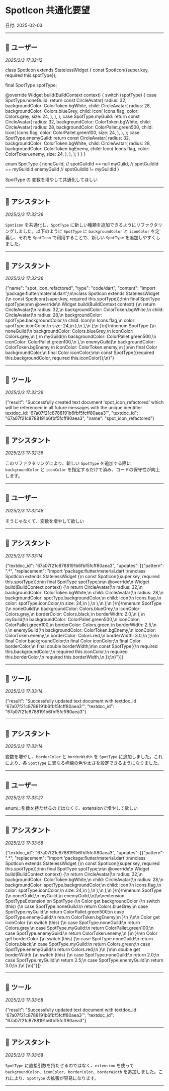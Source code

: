# SpotIcon 共通化要望

日付: 2025-02-03

---

## 👤 ユーザー
*2025/2/3 17:32:12*

class SpotIcon extends StatelessWidget {
  const SpotIcon({super.key, required this.spotType});

  final SpotType spotType;

  @override
  Widget build(BuildContext context) {
    switch (spotType) {
      case SpotType.noneGuild:
        return const CircleAvatar(
          radius: 32,
          backgroundColor: ColorToken.bgWhite,
          child: CircleAvatar(
            radius: 28,
            backgroundColor: Colors.blueGrey,
            child: Icon(
              Icons.flag,
              color: Colors.grey,
              size: 24,
            ),
          ),
        );
      case SpotType.myGuild:
        return const CircleAvatar(
          radius: 32,
          backgroundColor: ColorToken.bgWhite,
          child: CircleAvatar(
            radius: 28,
            backgroundColor: ColorPallet.green500,
            child: Icon(
              Icons.flag,
              color: ColorPallet.green100,
              size: 24,
            ),
          ),
        );
      case SpotType.enemyGuild:
        return const CircleAvatar(
          radius: 32,
          backgroundColor: ColorToken.bgWhite,
          child: CircleAvatar(
            radius: 28,
            backgroundColor: ColorToken.bgEnemy,
            child: Icon(
              Icons.flag,
              color: ColorToken.enemy,
              size: 24,
            ),
          ),
        );
    }
  }
}


enum SpotType {
  noneGuild, // spotGuildId == null
  myGuild, // spotGuildId == myGuildId
  enemyGuild // spotGuildId != myGuildId
}

SpotType の 変数を増やして共通化してほしい

---

## 🤖 アシスタント
*2025/2/3 17:32:36*

`SpotIcon` を共通化し、`SpotType` に新しい種類を追加できるようにリファクタリングしました。以下のように `SpotType` に `backgroundColor` と `iconColor` を定義し、それを `SpotIcon` で利用することで、新しい `SpotType` を追加しやすくしました。

---

## 🤖 アシスタント
*2025/2/3 17:32:36*

{"name": "spot_icon_refactored", "type": "code/dart", "content": "import 'package:flutter/material.dart';\n\nclass SpotIcon extends StatelessWidget {\n  const SpotIcon({super.key, required this.spotType});\n\n  final SpotType spotType;\n\n  @override\n  Widget build(BuildContext context) {\n    return CircleAvatar(\n      radius: 32,\n      backgroundColor: ColorToken.bgWhite,\n      child: CircleAvatar(\n        radius: 28,\n        backgroundColor: spotType.backgroundColor,\n        child: Icon(\n          Icons.flag,\n          color: spotType.iconColor,\n          size: 24,\n        ),\n      ),\n    );\n  }\n}\n\nenum SpotType {\n  noneGuild(\n    backgroundColor: Colors.blueGrey,\n    iconColor: Colors.grey,\n  ),\n  myGuild(\n    backgroundColor: ColorPallet.green500,\n    iconColor: ColorPallet.green100,\n  ),\n  enemyGuild(\n    backgroundColor: ColorToken.bgEnemy,\n    iconColor: ColorToken.enemy,\n  );\n\n  final Color backgroundColor;\n  final Color iconColor;\n\n  const SpotType({required this.backgroundColor, required this.iconColor});\n}"}

---

## 🔧 ツール
*2025/2/3 17:32:36*

{"result": "Successfully created text document 'spot_icon_refactored' which will be referenced in all future messages with the unique identifier textdoc_id: '67a07f21c8788191b6fbf5fcff80aea3'", "textdoc_id": "67a07f21c8788191b6fbf5fcff80aea3", "name": "spot_icon_refactored"}

---

## 🤖 アシスタント
*2025/2/3 17:32:36*

このリファクタリングにより、新しい `SpotType` を追加する際に `backgroundColor` と `iconColor` を指定するだけで済み、コードの保守性が向上します。

---

## 👤 ユーザー
*2025/2/3 17:32:48*

そうじゃなくて、変数を増やして欲しい

---

## 🤖 アシスタント
*2025/2/3 17:33:14*

{"textdoc_id": "67a07f21c8788191b6fbf5fcff80aea3", "updates": [{"pattern": ".*", "replacement": "import 'package:flutter/material.dart';\n\nclass SpotIcon extends StatelessWidget {\n  const SpotIcon({super.key, required this.spotType});\n\n  final SpotType spotType;\n\n  @override\n  Widget build(BuildContext context) {\n    return CircleAvatar(\n      radius: 32,\n      backgroundColor: ColorToken.bgWhite,\n      child: CircleAvatar(\n        radius: 28,\n        backgroundColor: spotType.backgroundColor,\n        child: Icon(\n          Icons.flag,\n          color: spotType.iconColor,\n          size: 24,\n        ),\n      ),\n    );\n  }\n}\n\nenum SpotType {\n  noneGuild(\n    backgroundColor: Colors.blueGrey,\n    iconColor: Colors.grey,\n    borderColor: Colors.black,\n    borderWidth: 2.0,\n  ),\n  myGuild(\n    backgroundColor: ColorPallet.green500,\n    iconColor: ColorPallet.green100,\n    borderColor: Colors.green,\n    borderWidth: 2.5,\n  ),\n  enemyGuild(\n    backgroundColor: ColorToken.bgEnemy,\n    iconColor: ColorToken.enemy,\n    borderColor: Colors.red,\n    borderWidth: 3.0,\n  );\n\n  final Color backgroundColor;\n  final Color iconColor;\n  final Color borderColor;\n  final double borderWidth;\n\n  const SpotType({\n    required this.backgroundColor,\n    required this.iconColor,\n    required this.borderColor,\n    required this.borderWidth,\n  });\n}"}]}

---

## 🔧 ツール
*2025/2/3 17:33:14*

{"result": "Successfully updated text document with textdoc_id '67a07f21c8788191b6fbf5fcff80aea3'", "textdoc_id": "67a07f21c8788191b6fbf5fcff80aea3"}

---

## 🤖 アシスタント
*2025/2/3 17:33:14*

変数を増やし、`borderColor` と `borderWidth` を `SpotType` に追加しました。これにより、各 `SpotType` に異なる枠線の色や太さを設定できるようになりました。

---

## 👤 ユーザー
*2025/2/3 17:33:27*

enumに引数を持たせるのではなくて、extensionで増やして欲しい

---

## 🤖 アシスタント
*2025/2/3 17:33:58*

{"textdoc_id": "67a07f21c8788191b6fbf5fcff80aea3", "updates": [{"pattern": ".*", "replacement": "import 'package:flutter/material.dart';\n\nclass SpotIcon extends StatelessWidget {\n  const SpotIcon({super.key, required this.spotType});\n\n  final SpotType spotType;\n\n  @override\n  Widget build(BuildContext context) {\n    return CircleAvatar(\n      radius: 32,\n      backgroundColor: ColorToken.bgWhite,\n      child: CircleAvatar(\n        radius: 28,\n        backgroundColor: spotType.backgroundColor,\n        child: Icon(\n          Icons.flag,\n          color: spotType.iconColor,\n          size: 24,\n        ),\n      ),\n    );\n  }\n}\n\nenum SpotType {\n  noneGuild,\n  myGuild,\n  enemyGuild,\n}\n\nextension SpotTypeExtension on SpotType {\n  Color get backgroundColor {\n    switch (this) {\n      case SpotType.noneGuild:\n        return Colors.blueGrey;\n      case SpotType.myGuild:\n        return ColorPallet.green500;\n      case SpotType.enemyGuild:\n        return ColorToken.bgEnemy;\n    }\n  }\n\n  Color get iconColor {\n    switch (this) {\n      case SpotType.noneGuild:\n        return Colors.grey;\n      case SpotType.myGuild:\n        return ColorPallet.green100;\n      case SpotType.enemyGuild:\n        return ColorToken.enemy;\n    }\n  }\n\n  Color get borderColor {\n    switch (this) {\n      case SpotType.noneGuild:\n        return Colors.black;\n      case SpotType.myGuild:\n        return Colors.green;\n      case SpotType.enemyGuild:\n        return Colors.red;\n    }\n  }\n\n  double get borderWidth {\n    switch (this) {\n      case SpotType.noneGuild:\n        return 2.0;\n      case SpotType.myGuild:\n        return 2.5;\n      case SpotType.enemyGuild:\n        return 3.0;\n    }\n  }\n}"}]}

---

## 🔧 ツール
*2025/2/3 17:33:58*

{"result": "Successfully updated text document with textdoc_id '67a07f21c8788191b6fbf5fcff80aea3'", "textdoc_id": "67a07f21c8788191b6fbf5fcff80aea3"}

---

## 🤖 アシスタント
*2025/2/3 17:33:58*

`SpotType` に直接引数を持たせるのではなく、`extension` を使って `backgroundColor`、`iconColor`、`borderColor`、`borderWidth` を追加しました。これにより、`SpotType` の拡張が容易になります。

---
